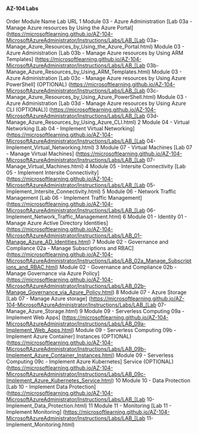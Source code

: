 #### AZ-104 Labs

Order	Module Name	Lab URL	
1	Module 03 - Azure Administration	[Lab 03a - Manage Azure resources by Using the Azure Portal]	(https://microsoftlearning.github.io/AZ-104-MicrosoftAzureAdministrator/Instructions/Labs/LAB_[Lab 03a-Manage_Azure_Resources_by_Using_the_Azure_Portal.html)
	Module 03 - Azure Administration	[Lab 03b - Manage Azure resources by Using ARM Templates]	(https://microsoftlearning.github.io/AZ-104-MicrosoftAzureAdministrator/Instructions/Labs/LAB_[Lab 03b-Manage_Azure_Resources_by_Using_ARM_Templates.html)
	Module 03 - Azure Administration	[Lab 03c - Manage Azure resources by Using Azure PowerShell]    (OPTIONAL)	(https://microsoftlearning.github.io/AZ-104-MicrosoftAzureAdministrator/Instructions/Labs/LAB_[Lab 03c-Manage_Azure_Resources_by_Using_Azure_PowerShell.html)
	Module 03 - Azure Administration	[Lab 03d - Manage Azure resources by Using Azure CLI      (OPTIONAL)] 	(https://microsoftlearning.github.io/AZ-104-MicrosoftAzureAdministrator/Instructions/Labs/LAB_[Lab 03d-Manage_Azure_Resources_by_Using_Azure_CLI.html)
2	Module 04 - Virtual Networking	[Lab 04 - Implement Virtual Networking]	(https://microsoftlearning.github.io/AZ-104-MicrosoftAzureAdministrator/Instructions/Labs/LAB_[Lab 04-Implement_Virtual_Networking.html)
3	Module 07 - Virtual Machines	[Lab 07 - Manage Virtual Machines]	(https://microsoftlearning.github.io/AZ-104-MicrosoftAzureAdministrator/Instructions/Labs/LAB_[Lab 07-Manage_Virtual_Machines.html)
4	Module 05 - Intersite Connectivity	[Lab 05 - Implement Intersite Connectivity]	(https://microsoftlearning.github.io/AZ-104-MicrosoftAzureAdministrator/Instructions/Labs/LAB_[Lab 05-Implement_Intersite_Connectivity.html)
5	Module 06 - Network Traffic Management	[Lab 06 - Implement Traffic Management]	(https://microsoftlearning.github.io/AZ-104-MicrosoftAzureAdministrator/Instructions/Labs/LAB_[Lab 06-Implement_Network_Traffic_Management.html)
6	Module 01 - Identity	01 - Manage Azure Active Directory Identities]	(https://microsoftlearning.github.io/AZ-104-MicrosoftAzureAdministrator/Instructions/Labs/LAB_01-Manage_Azure_AD_Identities.html)
7	Module 02 - Governance and Compliance	02a - Manage Subscriptions and RBAC]	(https://microsoftlearning.github.io/AZ-104-MicrosoftAzureAdministrator/Instructions/Labs/LAB_02a_Manage_Subscriptions_and_RBAC.html)
	Module 02 - Governance and Compliance	02b - Manage Governance via Azure Policy]	(https://microsoftlearning.github.io/AZ-104-MicrosoftAzureAdministrator/Instructions/Labs/LAB_02b-Manage_Governance_via_Azure_Policy.html)
8	Module 07 - Azure Storage	[Lab 07 - Manage Azure storage]	(https://microsoftlearning.github.io/AZ-104-MicrosoftAzureAdministrator/Instructions/Labs/LAB_[Lab 07-Manage_Azure_Storage.html)
9	Module 09 - Serverless Computing	09a - Implement Web Apps]	(https://microsoftlearning.github.io/AZ-104-MicrosoftAzureAdministrator/Instructions/Labs/LAB_09a-Implement_Web_Apps.html)
	Module 09 - Serverless Computing	09b - Implement Azure Container] Instances      (OPTIONAL)	(https://microsoftlearning.github.io/AZ-104-MicrosoftAzureAdministrator/Instructions/Labs/LAB_09b-Implement_Azure_Container_Instances.html)
	Module 09 - Serverless Computing	09c - Implement Azure Kubernetes] Service        (OPTIONAL)	(https://microsoftlearning.github.io/AZ-104-MicrosoftAzureAdministrator/Instructions/Labs/LAB_09c-Implement_Azure_Kubernetes_Service.html)
10	Module 10 - Data Protection	[Lab 10 - Implement Data Protection]	(https://microsoftlearning.github.io/AZ-104-MicrosoftAzureAdministrator/Instructions/Labs/LAB_[Lab 10-Implement_Data_Protection.html)
11	Module 11 - Monitoring	[Lab 11 - Implement Monitoring]	(https://microsoftlearning.github.io/AZ-104-MicrosoftAzureAdministrator/Instructions/Labs/LAB_[Lab 11-Implement_Monitoring.html)

